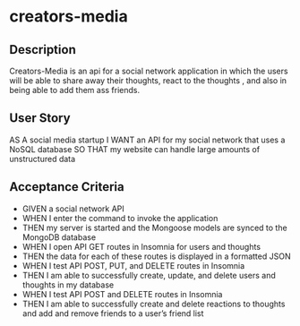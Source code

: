 # creators-media

## Description 
Creators-Media is an api for a social network application in which the users will be able to share away their thoughts, react to the thoughts , and also in being able to add them ass friends. 

## User Story
AS A social media startup
I WANT an API for my social network that uses a NoSQL database
SO THAT my website can handle large amounts of unstructured data

## Acceptance Criteria 
-   GIVEN a social network API
-   WHEN I enter the command to invoke the application
-   THEN my server is started and the Mongoose models are synced to the MongoDB database
-   WHEN I open API GET routes in Insomnia for users and thoughts
-   THEN the data for each of these routes is displayed in a formatted JSON
-   WHEN I test API POST, PUT, and DELETE routes in Insomnia
-   THEN I am able to successfully create, update, and delete users and thoughts in my database
-   WHEN I test API POST and DELETE routes in Insomnia
-   THEN I am able to successfully create and delete reactions to thoughts and add and remove friends to a user’s friend list